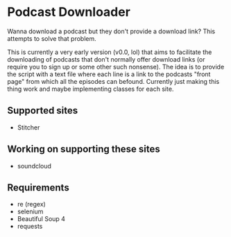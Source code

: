 # Podcast Downloader
Wanna download a podcast but they don't provide a download link? This attempts to solve that problem.

This is currently a very early version (v0.0, lol) that aims to facilitate the downloading of podcasts that don't normally offer download links (or require you to sign up or some other such nonsense). The idea is to provide the script with a text file where each line is a link to the podcasts "front page" from which all the episodes can befound. Currently just making this thing work and maybe implementing classes for each site.

## Supported sites
 - Stitcher

## Working on supporting these sites
 - soundcloud

## Requirements
 - re (regex)
 - selenium
 - Beautiful Soup 4
 - requests